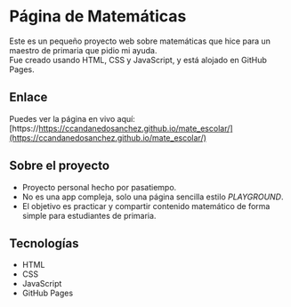 # Página de Matemáticas 

Este es un pequeño proyecto web sobre matemáticas que hice para un maestro de primaria que pidio mi ayuda.  
Fue creado usando HTML, CSS y JavaScript, y está alojado en GitHub Pages.

## Enlace

Puedes ver la página en vivo aquí: [https://https://ccandanedosanchez.github.io/mate_escolar/](https://ccandanedosanchez.github.io/mate_escolar/)

## Sobre el proyecto

- Proyecto personal hecho por pasatiempo.
- No es una app compleja, solo una página sencilla estilo *PLAYGROUND*.
- El objetivo es practicar y compartir contenido matemático de forma simple para estudiantes de primaria.

## Tecnologías

- HTML
- CSS
- JavaScript
- GitHub Pages
